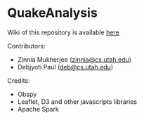 # QuakeAnalysis #

Wiki of this repository is available [here](https://bitbucket.org/debjyotipaul385/quakeanalysis/wiki/Home)

Contributors:

*   Zinnia Mukherjee (zinnia@cs.utah.edu)
*   Debjyoti Paul (deb@cs.utah.edu)

Credits:
*   Obspy
*   Leaflet, D3 and other javascripts libraries
*   Apache Spark